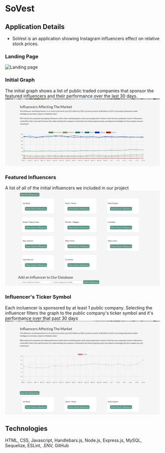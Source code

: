 # SoVest

## Application Details
* SoVest is an application showing Instagram influencers effect on relative stock prices. 

### Landing Page
![Landing page](https://github.com/TonyV1487/sovest/blob/master/public/assets/images/Leading%20Page.png)

### Initial Graph
The initial graph shows a list of public traded companies that sponsor the featured influencers and their performance over the last 30 days. 
![Initial Grap](https://github.com/TonyV1487/sovest/blob/master/public/assets/images/Initial%20Graph.png)

### Featured Influencers
A list of all of the initial influencers we included in our project
![Featured Influencers](https://github.com/TonyV1487/sovest/blob/master/public/assets/images/featured%20influencers.png)

### Influencer's Ticker Symbol
Each incluencer is sponsored by at least 1 public company. Selecting the influencer filters the graph to the public company's ticker symbol and it's performance over that past 30 days
![Influencer Ticker](https://github.com/TonyV1487/sovest/blob/master/public/assets/images/Influence%20on%20market.png)

## Technologies
HTML, CSS, Javascript, Handlebars.js, Node.js, Express.js, MySQL, Sequelize, ESLint, .ENV, GitHub
